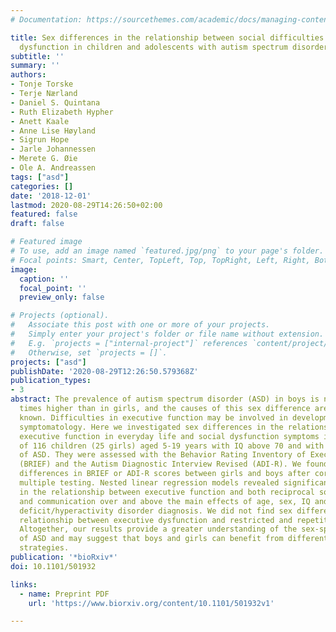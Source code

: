 ```yaml
---
# Documentation: https://sourcethemes.com/academic/docs/managing-content/

title: Sex differences in the relationship between social difficulties and executive
  dysfunction in children and adolescents with autism spectrum disorder
subtitle: ''
summary: ''
authors:
- Tonje Torske
- Terje Nærland
- Daniel S. Quintana
- Ruth Elizabeth Hypher
- Anett Kaale
- Anne Lise Høyland
- Sigrun Hope
- Jarle Johannessen
- Merete G. Øie
- Ole A. Andreassen
tags: ["asd"]
categories: []
date: '2018-12-01'
lastmod: 2020-08-29T14:26:50+02:00
featured: false
draft: false

# Featured image
# To use, add an image named `featured.jpg/png` to your page's folder.
# Focal points: Smart, Center, TopLeft, Top, TopRight, Left, Right, BottomLeft, Bottom, BottomRight.
image:
  caption: ''
  focal_point: ''
  preview_only: false

# Projects (optional).
#   Associate this post with one or more of your projects.
#   Simply enter your project's folder or file name without extension.
#   E.g. `projects = ["internal-project"]` references `content/project/deep-learning/index.md`.
#   Otherwise, set `projects = []`.
projects: ["asd"]
publishDate: '2020-08-29T12:26:50.579368Z'
publication_types:
- 3
abstract: The prevalence of autism spectrum disorder (ASD) in boys is nearly four
  times higher than in girls, and the causes of this sex difference are not fully
  known. Difficulties in executive function may be involved in development of autistic
  symptomatology. Here we investigated sex differences in the relationship between
  executive function in everyday life and social dysfunction symptoms in a sample
  of 116 children (25 girls) aged 5-19 years with IQ above 70 and with a diagnosis
  of ASD. They were assessed with the Behavior Rating Inventory of Executive Function
  (BRIEF) and the Autism Diagnostic Interview Revised (ADI-R). We found no significant
  differences in BRIEF or ADI-R scores between girls and boys after correcting for
  multiple testing. Nested linear regression models revealed significant sex differences
  in the relationship between executive function and both reciprocal social interaction
  and communication over and above the main effects of age, sex, IQ and comorbid attention
  deficit/hyperactivity disorder diagnosis. We did not find sex differences in the
  relationship between executive dysfunction and restricted and repetitive behaviors.
  Altogether, our results provide a greater understanding of the sex-specific characteristics
  of ASD and may suggest that boys and girls can benefit from different intervention
  strategies.
publication: '*bioRxiv*'
doi: 10.1101/501932

links:
  - name: Preprint PDF
    url: 'https://www.biorxiv.org/content/10.1101/501932v1'

---
```

